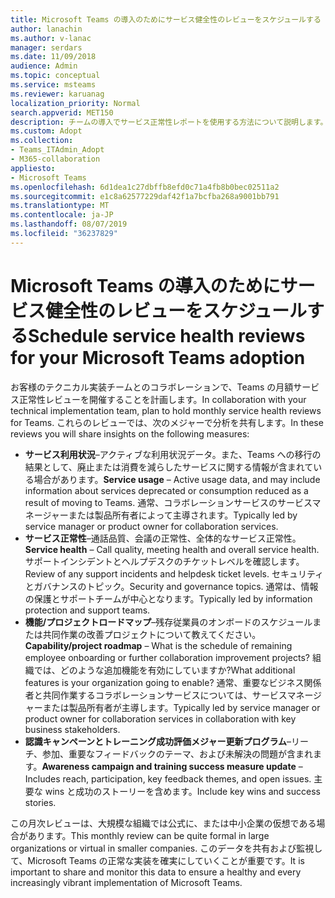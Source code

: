 ```yaml
---
title: Microsoft Teams の導入のためにサービス健全性のレビューをスケジュールする
author: lanachin
ms.author: v-lanac
manager: serdars
ms.date: 11/09/2018
audience: Admin
ms.topic: conceptual
ms.service: msteams
ms.reviewer: karuanag
localization_priority: Normal
search.appverid: MET150
description: チームの導入でサービス正常性レポートを使用する方法について説明します。
ms.custom: Adopt
ms.collection:
- Teams_ITAdmin_Adopt
- M365-collaboration
appliesto:
- Microsoft Teams
ms.openlocfilehash: 6d1dea1c27dbffb8efd0c71a4fb8b0bec02511a2
ms.sourcegitcommit: e1c8a62577229daf42f1a7bcfba268a9001bb791
ms.translationtype: MT
ms.contentlocale: ja-JP
ms.lasthandoff: 08/07/2019
ms.locfileid: "36237829"
---
```

# <a name="schedule-service-health-reviews-for-your-microsoft-teams-adoption"></a><span data-ttu-id="3d645-103">Microsoft Teams の導入のためにサービス健全性のレビューをスケジュールする</span><span class="sxs-lookup"><span data-stu-id="3d645-103">Schedule service health reviews for your Microsoft Teams adoption</span></span>

<span data-ttu-id="3d645-104">お客様のテクニカル実装チームとのコラボレーションで、Teams の月額サービス正常性レビューを開催することを計画します。</span><span class="sxs-lookup"><span data-stu-id="3d645-104">In collaboration with your technical implementation team, plan to hold monthly service health reviews for Teams.</span></span> <span data-ttu-id="3d645-105">これらのレビューでは、次のメジャーで分析を共有します。</span><span class="sxs-lookup"><span data-stu-id="3d645-105">In these reviews you will share insights on the following measures:</span></span>

- <span data-ttu-id="3d645-106">**サービス利用状況**–アクティブな利用状況データ。また、Teams への移行の結果として、廃止または消費を減らしたサービスに関する情報が含まれている場合があります。</span><span class="sxs-lookup"><span data-stu-id="3d645-106">**Service usage** – Active usage data, and may include information about services deprecated or consumption reduced as a result of moving to Teams.</span></span> <span data-ttu-id="3d645-107">通常、コラボレーションサービスのサービスマネージャーまたは製品所有者によって主導されます。</span><span class="sxs-lookup"><span data-stu-id="3d645-107">Typically led by service manager or product owner for collaboration services.</span></span>
- <span data-ttu-id="3d645-108">**サービス正常性**–通話品質、会議の正常性、全体的なサービス正常性。</span><span class="sxs-lookup"><span data-stu-id="3d645-108">**Service health** – Call quality, meeting health and overall service health.</span></span> <span data-ttu-id="3d645-109">サポートインシデントとヘルプデスクのチケットレベルを確認します。</span><span class="sxs-lookup"><span data-stu-id="3d645-109">Review of any support incidents and helpdesk ticket levels.</span></span> <span data-ttu-id="3d645-110">セキュリティとガバナンスのトピック。</span><span class="sxs-lookup"><span data-stu-id="3d645-110">Security and governance topics.</span></span> <span data-ttu-id="3d645-111">通常は、情報の保護とサポートチームが中心となります。</span><span class="sxs-lookup"><span data-stu-id="3d645-111">Typically led by information protection and support teams.</span></span> 
- <span data-ttu-id="3d645-112">**機能/プロジェクトロードマップ**–残存従業員のオンボードのスケジュールまたは共同作業の改善プロジェクトについて教えてください。</span><span class="sxs-lookup"><span data-stu-id="3d645-112">**Capability/project roadmap** – What is the schedule of remaining employee onboarding or further collaboration improvement projects?</span></span> <span data-ttu-id="3d645-113">組織では、どのような追加機能を有効にしていますか?</span><span class="sxs-lookup"><span data-stu-id="3d645-113">What additional features is your organization going to enable?</span></span> <span data-ttu-id="3d645-114">通常、重要なビジネス関係者と共同作業するコラボレーションサービスについては、サービスマネージャーまたは製品所有者が主導します。</span><span class="sxs-lookup"><span data-stu-id="3d645-114">Typically led by service manager or product owner for collaboration services in collaboration with key business stakeholders.</span></span>
- <span data-ttu-id="3d645-115">**認識キャンペーンとトレーニング成功評価メジャー更新プログラム**–リーチ、参加、重要なフィードバックのテーマ、および未解決の問題が含まれます。</span><span class="sxs-lookup"><span data-stu-id="3d645-115">**Awareness campaign and training success measure update** – Includes reach, participation, key feedback themes, and open issues.</span></span> <span data-ttu-id="3d645-116">主要な wins と成功のストーリーを含めます。</span><span class="sxs-lookup"><span data-stu-id="3d645-116">Include key wins and success stories.</span></span> 

<span data-ttu-id="3d645-117">この月次レビューは、大規模な組織では公式に、または中小企業の仮想である場合があります。</span><span class="sxs-lookup"><span data-stu-id="3d645-117">This monthly review can be quite formal in large organizations or virtual in smaller companies.</span></span> <span data-ttu-id="3d645-118">このデータを共有および監視して、Microsoft Teams の正常な実装を確実にしていくことが重要です。</span><span class="sxs-lookup"><span data-stu-id="3d645-118">It is important to share and monitor this data to ensure a healthy and every increasingly vibrant implementation of Microsoft Teams.</span></span> 
